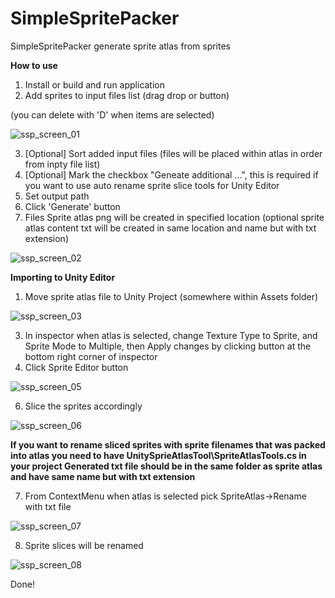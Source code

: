 # SimpleSpritePacker
SimpleSpritePacker generate sprite atlas from sprites


**How to use**

1. Install or build and run application
2. Add sprites to input files list (drag drop or button)

 (you can delete with 'D' when items are selected)

![ssp_screen_01](https://user-images.githubusercontent.com/79088221/139769957-0f23b62e-a13c-49a0-866f-9c895c393128.PNG)

3. [Optional] Sort added input files (files will be placed within atlas in order from inpty file list)
4. [Optional] Mark the checkbox "Geneate additional ...", this is required if you want to use auto rename sprite slice tools for Unity Editor
5. Set output path
6. Click 'Generate' button
7. Files Sprite atlas png will be created in specified location (optional sprite atlas content txt will be created in same location and name but with txt extension)

![ssp_screen_02](https://user-images.githubusercontent.com/79088221/139771350-369e0366-2c69-48ce-9c0e-18a6e8cd6dc5.PNG)



**Importing to Unity Editor**
1. Move sprite atlas file to Unity Project (somewhere within Assets folder)

![ssp_screen_03](https://user-images.githubusercontent.com/79088221/139772115-56d31f6c-b400-425b-a91b-9607a59851e6.PNG)

3. In inspector when atlas is selected, change Texture Type to Sprite, and Sprite Mode to Multiple, then Apply changes by clicking button at the bottom right corner of inspector
4. Click Sprite Editor button

![ssp_screen_05](https://user-images.githubusercontent.com/79088221/139772253-3ad09d41-22cb-47d5-8cf8-4f6c49ccc13d.PNG)

6. Slice the sprites accordingly

![ssp_screen_06](https://user-images.githubusercontent.com/79088221/139772291-e369a055-e424-46a3-82fc-0a45a21744a0.png)

**If you want to rename sliced sprites with sprite filenames that was packed into atlas you need to have UnitySprieAtlasTool\SpriteAtlasTools.cs in your project
Generated txt file should be in the same folder as sprite atlas and have same name but with txt extension**

7. From ContextMenu when atlas is selected pick SpriteAtlas->Rename with txt file

![ssp_screen_07](https://user-images.githubusercontent.com/79088221/139772547-24cb3a44-5585-4041-b19a-af133e88bac3.png)

8. Sprite slices will be renamed 

![ssp_screen_08](https://user-images.githubusercontent.com/79088221/139772615-66ff9f6f-0285-49b5-8121-7e61efd1faf9.PNG)


Done!

